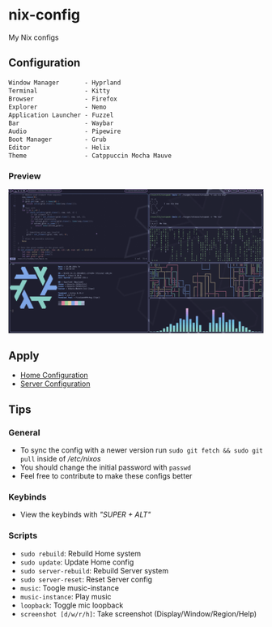 # nix-config
My Nix configs

## Configuration
```
Window Manager       - Hyprland
Terminal             - Kitty
Browser              - Firefox
Explorer             - Nemo
Application Launcher - Fuzzel
Bar                  - Waybar
Audio                - Pipewire
Boot Manager         - Grub
Editor               - Helix
Theme                - Catppuccin Mocha Mauve
```

### Preview
![Desktop](./res/desktop.png)

## Apply
- [Home Configuration](./docs/Install_Home.md)
- [Server Configuration](./docs/Install_Server.md)

## Tips
### General
- To sync the config with a newer version run `sudo git fetch && sudo git pull` inside of */etc/nixos*
- You should change the initial password with `passwd`
- Feel free to contribute to make these configs better

### Keybinds
- View the keybinds with *"SUPER + ALT"*

### Scripts
- `sudo rebuild`:         Rebuild Home system
- `sudo update`:          Update Home config
- `sudo server-rebuild`: Rebuild Server system
- `sudo server-reset`:    Reset Server config
- `music`:                Toogle music-instance
- `music-instance`:       Play music
- `loopback`:             Toggle mic loopback
- `screenshot [d/w/r/h]`: Take screenshot (Display/Window/Region/Help)
